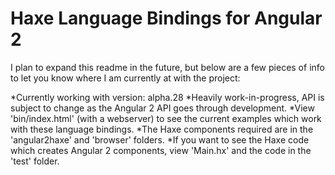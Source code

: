 Haxe Language Bindings for Angular 2
===

I plan to expand this readme in the future, but below are a few pieces of info to let you know where I am currently at with the project:

*Currently working with version: alpha.28
*Heavily work-in-progress, API is subject to change as the Angular 2 API goes through development.
*View 'bin/index.html' (with a webserver) to see the current examples which work with these language bindings.
*The Haxe components required are in the 'angular2haxe' and 'browser' folders.
*If you want to see the Haxe code which creates Angular 2 components, view 'Main.hx' and the code in the 'test' folder.

